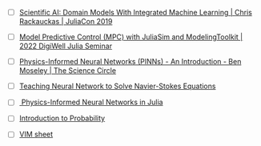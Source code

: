 
- [ ] [Scientific AI: Domain Models With Integrated Machine Learning | Chris Rackauckas | JuliaCon 2019](https://www.youtube.com/watch?v=FGfx8CQHdQA&t=925s)

- [ ] [Model Predictive Control (MPC) with JuliaSim and ModelingToolkit | 2022 DigiWell Julia Seminar](https://www.youtube.com/watch?v=SkmCe6fScJI)

- [ ] [Physics-Informed Neural Networks (PINNs) - An Introduction - Ben Moseley | The Science Circle](https://www.youtube.com/watch?v=G_hIppUWcsc)

- [ ] [Teaching Neural Network to Solve Navier-Stokes Equations](https://www.youtube.com/watch?v=ISp-hq6AH3Q)

- [ ] [ Physics-Informed Neural Networks in Julia](https://www.youtube.com/watch?v=Xfb7tqs7gQA)

- [ ] [Introduction to Probability](https://www.youtube.com/playlist?list=PLUl4u3cNGP60hI9ATjSFgLZpbNJ7myAg6)

- [ ] [VIM sheet](https://vimsheet.com/)
